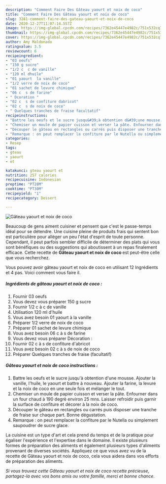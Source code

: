 ```yaml
---
description: "Comment Faire Des Gâteau yaourt et noix de coco"
title: "Comment Faire Des Gâteau yaourt et noix de coco"
slug: 3281-comment-faire-des-gateau-yaourt-et-noix-de-coco
date: 2020-12-27T11:07:14.557Z
image: https://img-global.cpcdn.com/recipes/7362e45447e4982c/751x532cq70/gateau-yaourt-et-noix-de-coco-photo-principale-de-la-recette.jpg
thumbnail: https://img-global.cpcdn.com/recipes/7362e45447e4982c/751x532cq70/gateau-yaourt-et-noix-de-coco-photo-principale-de-la-recette.jpg
cover: https://img-global.cpcdn.com/recipes/7362e45447e4982c/751x532cq70/gateau-yaourt-et-noix-de-coco-photo-principale-de-la-recette.jpg
author: Amy Maldonado
ratingvalue: 3.5
reviewcount: 6
recipeingredient:
- "03 oeufs"
- "150 g sucre"
- "1/2 c  c de vanille"
- "120 ml dhuile"
- "01 yaourt  la vanille"
- "1/2 verre de noix de coco"
- "01 sachet de levure chimique"
- "06 c  s de farine"
- " Dcoration "
- "02 c  s de confiture dabricot"
- "02 c  s de noix de coco"
- " Quelques tranches de fraise facultatif"
recipeinstructions:
- "Battre les oeufs et le sucre jusqu&#39;à obtention d&#39;une mousse. Ajouter la vanille, l&#39;huile, le yaourt et battre à nouveau. Ajouter la farine, la levure et la noix de coco en une seule fois et mélanger le tout."
- "Chemiser un moule de papier cuisson et verser la pâte. Enfourner dans un four chaud à 190 degrè environ 25 mns. Laisser refroidir puis garnir la surface de confiture et décorer à la noix de coco."
- "Découper le gâteau en rectangles ou carrés puis disposer une tranche de fraise sur chaque part. Bonne dégustation."
- "Remarque : on peut remplacer la confiture par le Nutella ou simplement saupoudrer de sucre glace."
categories:
- Resep
tags:
- gteau
- yaourt
- et

katakunci: gteau yaourt et 
nutrition: 257 calories
recipecuisine: Indonesian
preptime: "PT28M"
cooktime: "PT30M"
recipeyield: "1"
recipecategory: Dessert

---
```



![Gâteau yaourt et noix de coco](https://img-global.cpcdn.com/recipes/7362e45447e4982c/751x532cq70/gateau-yaourt-et-noix-de-coco-photo-principale-de-la-recette.jpg)

Beaucoup de gens aiment cuisiner et pensent que c'est le passe-temps idéal pour se détendre. Une cuisine pleine de produits frais qui sentent bon est particulière pour alléger un peu l'état d'esprit de toute personne. Cependant, il peut parfois sembler difficile de déterminer des plats qui vous sont bénéfiques ou des suggestions qui aboutissent à un repas finalement efficace. Cette recette de <strong> Gâteau yaourt et noix de coco </strong> est peut-être celle que vous recherchez.

<!--inarticleads1-->

Vous pouvez avoir gâteau yaourt et noix de coco en utilisant 12 Ingrédients et 4 pas. Voici comment vous faire il.

##### Ingrédients de gâteau yaourt et noix de coco :

1. Fournir 03 oeufs
1. Vous devez vous préparer 150 g sucre
1. Fournir 1/2 c à c de vanille
1. Utilisation 120 ml d&#39;huile
1. Vous avez besoin 01 yaourt à la vanille
1. Préparer 1/2 verre de noix de coco
1. Préparer 01 sachet de levure chimique
1. Vous avez besoin 06 c à s de farine
1. Vous devez vous préparer  Décoration :
1. Fournir 02 c à s de confiture d&#39;abricot
1. Vous avez besoin 02 c à s de noix de coco
1. Préparer  Quelques tranches de fraise (facultatif)




<!--inarticleads2-->

##### Gâteau yaourt et noix de coco instructions :

1. Battre les oeufs et le sucre jusqu&#39;à obtention d&#39;une mousse. Ajouter la vanille, l&#39;huile, le yaourt et battre à nouveau. Ajouter la farine, la levure et la noix de coco en une seule fois et mélanger le tout.
1. Chemiser un moule de papier cuisson et verser la pâte. Enfourner dans un four chaud à 190 degrè environ 25 mns. Laisser refroidir puis garnir la surface de confiture et décorer à la noix de coco.
1. Découper le gâteau en rectangles ou carrés puis disposer une tranche de fraise sur chaque part. Bonne dégustation.
1. Remarque : on peut remplacer la confiture par le Nutella ou simplement saupoudrer de sucre glace.




<!--inarticleads1-->

<p>
La cuisine est un type d'art et cela prend du temps et de la pratique pour égaliser l'expérience et l'expertise dans le domaine. Il existe plusieurs formes de préparation des aliments et également plusieurs types d'aliments provenant de diverses sociétés. Appliquez ce que vous avez vu de la recette de Gâteau yaourt et noix de coco, cela vous aidera dans vos efforts de préparation des aliments.
</p>

<p>
<i>Si vous trouvez cette Gâteau yaourt et noix de coco recette précieuse, partagez-la avec vos bons amis ou votre famille, merci et bonne chance.</i>
</p>
